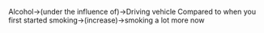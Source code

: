Alcohol->(under the influence of)->Driving vehicle
Compared to when you first started smoking->(increase)->smoking a lot more now